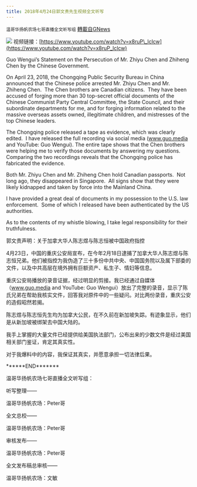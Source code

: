 ```yaml
---
title: 2018年4月24日郭文贵先生视频全文听写
---
```

`温哥华扬帆农场七哥直播全文听写组` [轉載自GNews](https://gnews.org/zh-hans/1559282/)

![](https://assets.gnews.org/wp-content/uploads/2021/09/Screen-Shot-2021-09-27-at-4.25.01-PM.png)
视频链接：[https://www.youtube.com/watch?v=x8ruP\_lclcw](https://www.youtube.com/watch?v=x8ruP_lclcw)

Guo Wengui’s Statement on the Persecution of Mr. Zhiyu Chen and Zhiheng Chen by the Chinese Government.

On April 23, 2018, the Chongqing Public Security Bureau in China announced that the Chinese police arrested Mr. Zhiyu Chen and Mr. Zhiheng Chen.  The Chen brothers are Canadian citizens.  They have been accused of forging more than 30 top-secret official documents of the Chinese Communist Party Central Committee, the State Council, and their subordinate departments for me, and for forging information related to the massive overseas assets owned, illegitimate children, and mistresses of the top Chinese leaders.

The Chongqing police released a tape as evidence, which was clearly edited.  I have released the full recording via social media (www.guo.media and YouTube: Guo Wengui). The entire tape shows that the Chen brothers were helping me to verify those documents by answering my questions.  Comparing the two recordings reveals that the Chongqing police has fabricated the evidence.

Both Mr. Zhiyu Chen and Mr. Zhiheng Chen hold Canadian passports.  Not long ago, they disappeared in Singapore.  All signs show that they were likely kidnapped and taken by force into the Mainland China.

I have provided a great deal of documents in my possession to the U.S. law enforcement.  Some of which I released have been authenticated by the US authorities.

As to the contents of my whistle blowing, I take legal responsibility for their truthfulness.

郭文贵声明：关于加拿大华人陈志煜与陈志恒被中国政府指控

4月23日，中国的重庆公安局宣布，在今年2月18日逮捕了加拿大华人陈志煜与陈志恒兄弟。他们被指控为我伪造了三十多份中共中央、中国国务院以及属下部委的文件，以及中共高层在境外拥有巨额资产、私生子、情妇等信息。

重庆公安局播放的录音证据，经过明显的剪接。我已经通过自媒体（www.guo.media and YouTube: Guo Wengui）放出了完整的录音，显示了陈氏兄弟在帮助我核实文件，回答我对原件中的一些疑问。对比两份录音，重庆公安的造假昭然若揭。

陈志煜与陈志恒先生均为加拿大公民，在不久前在新加坡失踪。有迹象显示，他们是从新加坡被绑架去中国大陆的。

我手上掌握的大量文件已经提供给美国执法部门，公布出来的少数文件是经过美国相关部门鉴证，肯定其真实性。

对于我爆料中的内容，我保证其真实，并愿意承担一切法律后果。

\*\*\*\*\*\*END\*\*\*\*\*\*\*

温哥华扬帆农场七哥直播全文听写组：

听写整理——

温哥华扬帆农场：Peter哥

全文总校——

温哥华扬帆农场：Peter哥

审核发布——

温哥华扬帆农场：Peter哥

全文发布稿总审核——

温哥华扬帆农场：文敏
